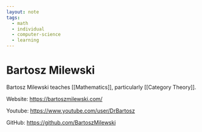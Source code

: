 ```yaml
---
layout: note
tags:
  - math
  - individual
  - computer-science
  - learning
---
```


# Bartosz Milewski


Bartosz Milewski teaches [[Mathematics]], particularly [[Category Theory]].

Website: https://bartoszmilewski.com/

Youtube: https://www.youtube.com/user/DrBartosz

GitHub: https://github.com/BartoszMilewski
